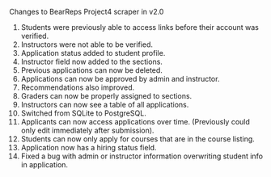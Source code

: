 Changes to BearReps Project4 scraper in v2.0

1) Students were previously able to access links before their account was verified.
2) Instructors were not able to be verified.
3) Application status added to student profile.
4) Instructor field now added to the sections.
5) Previous applications can now be deleted.
6) Applications can now be approved by admin and instructor.
7) Recommendations also improved.
8) Graders can now be properly assigned to sections.
9) Instructors can now see a table of all applications.
10) Switched from SQLite to PostgreSQL.
11) Applicants can now access applications over time. (Previously could only edit immediately after submission).
12) Students can now only apply for courses that are in the course listing.
13) Application now has a hiring status field.
14) Fixed a bug with admin or instructor information overwriting student info in application.
